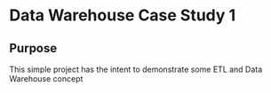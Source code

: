 # Data Warehouse Case Study 1

## Purpose

This simple project has the intent to demonstrate some ETL and Data Warehouse concept

